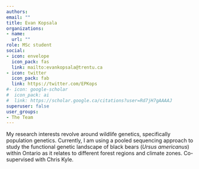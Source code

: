 ```yaml
---
authors:
email: ""
title: Evan Kopsala
organizations:
- name: 
  url: ""
role: MSc student
social:
- icon: envelope
  icon_pack: fas
  link: mailto:evankopsala@trentu.ca
- icon: twitter
  icon_pack: fab
  link: https://twitter.com/EPKops
#- icon: google-scholar
#  icon_pack: ai
#  link: https://scholar.google.ca/citations?user=Rd7jH7gAAAAJ
superuser: false
user_groups:
- The Team
---
```

My research interests revolve around wildlife genetics, specifically population genetics. Currently, I am using a pooled sequencing approach to study the functional genetic landscape of black bears (*Ursus americanus*) within Ontario as it relates to different forest regions and climate zones. Co-supervised with Chris Kyle. 